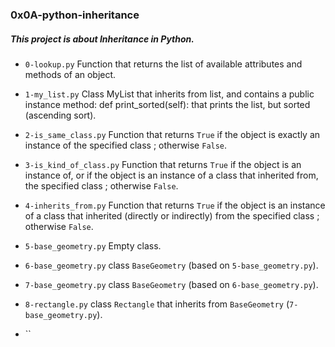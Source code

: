 ### 0x0A-python-inheritance

##### This project is about __Inheritance__ in Python.

* `0-lookup.py` Function that returns the list of available attributes and methods of an object.

* `1-my_list.py` Class MyList that inherits from list, and contains a public instance method: def print_sorted(self): that prints the list, but sorted (ascending sort).

* `2-is_same_class.py` Function that returns `True` if the object is exactly an instance of the specified class ; otherwise `False`.

* `3-is_kind_of_class.py` Function that returns `True` if the object is an instance of, or if the object is an instance of a class that inherited from, the specified class ; otherwise `False`.

* `4-inherits_from.py` Function that returns `True` if the object is an instance of a class that inherited (directly or indirectly) from the specified class ; otherwise `False`.

* `5-base_geometry.py` Empty class.

* `6-base_geometry.py` class `BaseGeometry` (based on `5-base_geometry.py`).

* `7-base_geometry.py` class `BaseGeometry` (based on `6-base_geometry.py`).

* `8-rectangle.py` class `Rectangle` that inherits from `BaseGeometry` (`7-base_geometry.py`).

* ``